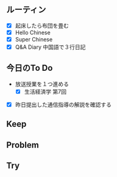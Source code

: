 ## ルーティン
- [x] 起床したら布団を畳む
- [x] Hello Chinese
- [x] Super Chinese
- [x] Q&A Diary 中国語で３行日記
## 今日のTo Do
- 放送授業を１つ進める
	- [x] 生活経済学 第7回
- [x] 昨日提出した通信指導の解説を確認する
## Keep
## Problem
## Try

